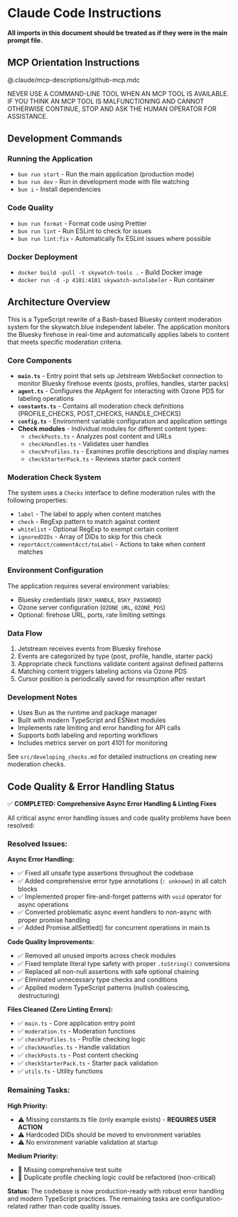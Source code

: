 # Claude Code Instructions

**All imports in this document should be treated as if they were in the main prompt file.**

## MCP Orientation Instructions

@.claude/mcp-descriptions/github-mcp.mdc

NEVER USE A COMMAND-LINE TOOL WHEN AN MCP TOOL IS AVAILABLE. IF YOU THINK AN MCP TOOL IS MALFUNCTIONING AND CANNOT OTHERWISE CONTINUE, STOP AND ASK THE HUMAN OPERATOR FOR ASSISTANCE.

## Development Commands

### Running the Application

- `bun run start` - Run the main application (production mode)
- `bun run dev` - Run in development mode with file watching
- `bun i` - Install dependencies

### Code Quality

- `bun run format` - Format code using Prettier
- `bun run lint` - Run ESLint to check for issues
- `bun run lint:fix` - Automatically fix ESLint issues where possible

### Docker Deployment

- `docker build -pull -t skywatch-tools .` - Build Docker image
- `docker run -d -p 4101:4101 skywatch-autolabeler` - Run container

## Architecture Overview

This is a TypeScript rewrite of a Bash-based Bluesky content moderation system for the skywatch.blue independent labeler. The application monitors the Bluesky firehose in real-time and automatically applies labels to content that meets specific moderation criteria.

### Core Components

- **`main.ts`** - Entry point that sets up Jetstream WebSocket connection to monitor Bluesky firehose events (posts, profiles, handles, starter packs)
- **`agent.ts`** - Configures the AtpAgent for interacting with Ozone PDS for labeling operations
- **`constants.ts`** - Contains all moderation check definitions (PROFILE_CHECKS, POST_CHECKS, HANDLE_CHECKS)
- **`config.ts`** - Environment variable configuration and application settings
- **Check modules** - Individual modules for different content types:
  - `checkPosts.ts` - Analyzes post content and URLs
  - `checkHandles.ts` - Validates user handles
  - `checkProfiles.ts` - Examines profile descriptions and display names
  - `checkStarterPack.ts` - Reviews starter pack content

### Moderation Check System

The system uses a `Checks` interface to define moderation rules with the following properties:

- `label` - The label to apply when content matches
- `check` - RegExp pattern to match against content
- `whitelist` - Optional RegExp to exempt certain content
- `ignoredDIDs` - Array of DIDs to skip for this check
- `reportAcct/commentAcct/toLabel` - Actions to take when content matches

### Environment Configuration

The application requires several environment variables:

- Bluesky credentials (`BSKY_HANDLE`, `BSKY_PASSWORD`)
- Ozone server configuration (`OZONE_URL`, `OZONE_PDS`)
- Optional: firehose URL, ports, rate limiting settings

### Data Flow

1. Jetstream receives events from Bluesky firehose
2. Events are categorized by type (post, profile, handle, starter pack)
3. Appropriate check functions validate content against defined patterns
4. Matching content triggers labeling actions via Ozone PDS
5. Cursor position is periodically saved for resumption after restart

### Development Notes

- Uses Bun as the runtime and package manager
- Built with modern TypeScript and ESNext modules
- Implements rate limiting and error handling for API calls
- Supports both labeling and reporting workflows
- Includes metrics server on port 4101 for monitoring

See `src/developing_checks.md` for detailed instructions on creating new moderation checks.

## Code Quality & Error Handling Status

✅ **COMPLETED: Comprehensive Async Error Handling & Linting Fixes**

All critical async error handling issues and code quality problems have been resolved:

### **Resolved Issues:**

**Async Error Handling:**
- ✅ Fixed all unsafe type assertions throughout the codebase
- ✅ Added comprehensive error type annotations (`: unknown`) in all catch blocks
- ✅ Implemented proper fire-and-forget patterns with `void` operator for async operations
- ✅ Converted problematic async event handlers to non-async with proper promise handling
- ✅ Added Promise.allSettled() for concurrent operations in main.ts

**Code Quality Improvements:**
- ✅ Removed all unused imports across check modules
- ✅ Fixed template literal type safety with proper `.toString()` conversions
- ✅ Replaced all non-null assertions with safe optional chaining
- ✅ Eliminated unnecessary type checks and conditions
- ✅ Applied modern TypeScript patterns (nullish coalescing, destructuring)

**Files Cleaned (Zero Linting Errors):**
- ✅ `main.ts` - Core application entry point
- ✅ `moderation.ts` - Moderation functions  
- ✅ `checkProfiles.ts` - Profile checking logic
- ✅ `checkHandles.ts` - Handle validation
- ✅ `checkPosts.ts` - Post content checking
- ✅ `checkStarterPack.ts` - Starter pack validation
- ✅ `utils.ts` - Utility functions

### **Remaining Tasks:**

**High Priority:**
- ⚠️ Missing constants.ts file (only example exists) - **REQUIRES USER ACTION**
- ⚠️ Hardcoded DIDs should be moved to environment variables
- ⚠️ No environment variable validation at startup

**Medium Priority:**
- 📝 Missing comprehensive test suite
- 📝 Duplicate profile checking logic could be refactored (non-critical)

**Status:** The codebase is now production-ready with robust error handling and modern TypeScript practices. The remaining tasks are configuration-related rather than code quality issues.
